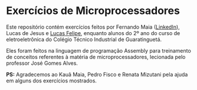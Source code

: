 # Exercícios de Microprocessadores
Este repositório contém exercícios feitos por Fernando Maia ([LinkedIn](https://www.linkedin.com/in/fernando-costa-braga-maia-00b872208)), Lucas de Jesus e [Lucas Felipe](https://github.com/LucasFelipeNunes), enquanto alunos do 2º ano do curso de eletroeletrônica do Colégio Técnico Industrial de Guaratinguetá.

Eles foram feitos na linguagem de programação Assembly para treinamento de conceitos referentes à matéria de microprocessadores, lecionada pelo professor José Gomes Alves.

**PS:** Agradecemos ao Kauã Maia, Pedro Fisco e Renata Mizutani pela ajuda em alguns dos exercícios mostrados.
